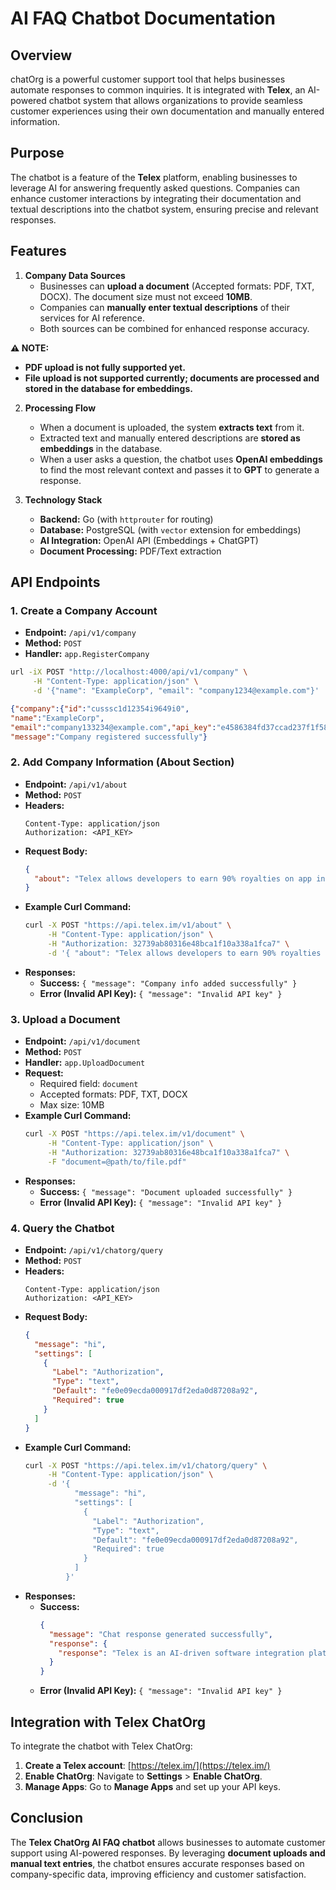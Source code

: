 # AI FAQ Chatbot Documentation

## Overview
chatOrg is a powerful customer support tool that helps businesses automate responses to common inquiries. It is integrated with **Telex**, an AI-powered chatbot system that allows organizations to provide seamless customer experiences using their own documentation and manually entered information.

## Purpose
The chatbot is a  feature of the **Telex** platform, enabling businesses to leverage AI for answering frequently asked questions. Companies can enhance customer interactions by integrating their documentation and textual descriptions into the chatbot system, ensuring precise and relevant responses.

## Features
1. **Company Data Sources**
   - Businesses can **upload a document** (Accepted formats: PDF, TXT, DOCX). The document size must not exceed **10MB**.
   - Companies can **manually enter textual descriptions** of their services for AI reference.
   - Both sources can be combined for enhanced response accuracy.

**⚠️ NOTE:**
- **PDF upload is not fully supported yet.**
- **File upload is not supported currently; documents are processed and stored in the database for embeddings.**

2. **Processing Flow**
   - When a document is uploaded, the system **extracts text** from it.
   - Extracted text and manually entered descriptions are **stored as embeddings** in the database.
   - When a user asks a question, the chatbot uses **OpenAI embeddings** to find the most relevant context and passes it to **GPT** to generate a response.

3. **Technology Stack**
   - **Backend:** Go (with `httprouter` for routing)
   - **Database:** PostgreSQL (with `vector` extension for embeddings)
   - **AI Integration:** OpenAI API (Embeddings + ChatGPT)
   - **Document Processing:** PDF/Text extraction

## API Endpoints

### 1. Create a Company Account
- **Endpoint:** `/api/v1/company`
- **Method:** `POST`
- **Handler:** `app.RegisterCompany`

```sh
url -iX POST "http://localhost:4000/api/v1/company" \
     -H "Content-Type: application/json" \
     -d '{"name": "ExampleCorp", "email": "company1234@example.com"}'
```
```json
{"company":{"id":"cusssc1d12354i9649i0",
"name":"ExampleCorp",
"email":"company133234@example.com","api_key":"e4586384fd37ccad237f1f588d475eab84f41013bc731969d20e9cdb12db2a24145e1e46de568eeb"},
"message":"Company registered successfully"}   
```
### 2. Add Company Information (About Section)
- **Endpoint:** `/api/v1/about`
- **Method:** `POST`
- **Headers:**
  ```
  Content-Type: application/json
  Authorization: <API_KEY>
  ```
- **Request Body:**
  ```json
  {
    "about": "Telex allows developers to earn 90% royalties on app integrations while Telex takes 10%. The service is affordable, costing only $100 for integration."
  }
  ```
- **Example Curl Command:**
  ```sh
  curl -X POST "https://api.telex.im/v1/about" \
       -H "Content-Type: application/json" \
       -H "Authorization: 32739ab80316e48bca1f10a338a1fca7" \
       -d '{ "about": "Telex allows developers to earn 90% royalties on app integrations..." }'
  ```
- **Responses:**
  - **Success:** `{ "message": "Company info added successfully" }`
  - **Error (Invalid API Key):** `{ "message": "Invalid API key" }`

### 3. Upload a Document
- **Endpoint:** `/api/v1/document`
- **Method:** `POST`
- **Handler:** `app.UploadDocument`
- **Request:**
  - Required field: `document`
  - Accepted formats: PDF, TXT, DOCX
  - Max size: 10MB
- **Example Curl Command:**
  ```sh
  curl -X POST "https://api.telex.im/v1/document" \
       -H "Content-Type: application/json" \
       -H "Authorization: 32739ab80316e48bca1f10a338a1fca7" \
       -F "document=@path/to/file.pdf"
  ```
- **Responses:**
  - **Success:** `{ "message": "Document uploaded successfully" }`
  - **Error (Invalid API Key):** `{ "message": "Invalid API key" }`

### 4. Query the Chatbot
- **Endpoint:** `/api/v1/chatorg/query`
- **Method:** `POST`
- **Headers:**
  ```
  Content-Type: application/json
  Authorization: <API_KEY>
  ```
- **Request Body:**
  ```json
  {
    "message": "hi",
    "settings": [
      {
        "Label": "Authorization",
        "Type": "text",
        "Default": "fe0e09ecda000917df2eda0d87208a92",
        "Required": true
      }
    ]
  }
  ```
- **Example Curl Command:**
  ```sh
  curl -X POST "https://api.telex.im/v1/chatorg/query" \
       -H "Content-Type: application/json" \
       -d '{
             "message": "hi",
             "settings": [
               {
                 "Label": "Authorization",
                 "Type": "text",
                 "Default": "fe0e09ecda000917df2eda0d87208a92",
                 "Required": true
               }
             ]
           }'
  ```
- **Responses:**
  - **Success:**
    ```json
    {
      "message": "Chat response generated successfully",
      "response": {
        "response": "Telex is an AI-driven software integration platform that simplifies customer interactions using AI-powered chatbots."
      }
    }
    ```
  - **Error (Invalid API Key):** `{ "message": "Invalid API key" }`

## Integration with Telex ChatOrg
To integrate the chatbot with Telex ChatOrg:
1. **Create a Telex account**: [https://telex.im/](https://telex.im/)
2. **Enable ChatOrg**: Navigate to **Settings** > **Enable ChatOrg**.
3. **Manage Apps**: Go to **Manage Apps** and set up your API keys.

## Conclusion
The **Telex ChatOrg AI FAQ chatbot** allows businesses to automate customer support using AI-powered responses. By leveraging **document uploads and manual text entries**, the chatbot ensures accurate responses based on company-specific data, improving efficiency and customer satisfaction.

